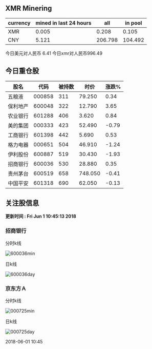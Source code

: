 ## XMR Minering

|currency|mined in last 24 hours|all|in pool|
|---|---|---|---|
|XMR|0.005|0.208|0.105|
|CNY|5.121|206.798|104.492|

今日美元对人民币 6.41	今日xmr对人民币996.49


## 今日重仓股 

|股名|代码|被持数|时价|涨跌%|
|---|---|---|---|---|
|五粮液|000858|311|79.250|0.34|
|保利地产|600048|322|12.790|3.65|
|农业银行|601288|406|3.620|0.84|
|美的集团|000333|423|52.490|-0.79|
|工商银行|601398|442|5.690|0.53|
|格力电器|000651|504|46.910|-1.24|
|伊利股份|600887|519|30.430|-1.93|
|招商银行|600036|530|28.880|0.35|
|贵州茅台|600519|658|748.050|-0.41|
|中国平安|601318|690|62.050|-0.13|

## 关注股信息
**更新时间 : Fri Jun  1 10:45:13 2018**
### 招商银行 
分时k线

![600036min](http://image.sinajs.cn/newchart/min/n/sh600036.gif)

日k线

![600036day](http://image.sinajs.cn/newchart/daily/n/sh600036.gif)

### 京东方Ａ 
分时k线

![000725min](http://image.sinajs.cn/newchart/min/n/sz000725.gif)

日k线

![000725day](http://image.sinajs.cn/newchart/daily/n/sz000725.gif)

2018-06-01 10:45